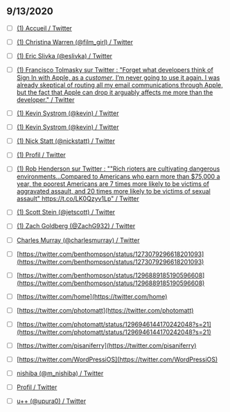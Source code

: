 


## 9/13/2020

- [ ] [(1) Accueil / Twitter](https://twitter.com/home)

- [ ] [(1) Christina Warren (@film_girl) / Twitter](https://twitter.com/film_girl)

- [ ] [(1) Eric Slivka (@eslivka) / Twitter](https://twitter.com/eslivka)

- [ ] [(1) Francisco Tolmasky sur Twitter : "Forget what developers think of Sign In with Apple, as a *customer*, I’m never going to use it again. I was already skeptical of routing all my email communications through Apple, but the fact that Apple can drop it arguably affects me more than the developer." / Twitter](https://twitter.com/tolmasky/status/1304440711517929472)

- [ ] [(1) Kevin Systrom (@kevin) / Twitter](https://twitter.com/kevin?lang=en)

- [ ] [(1) Kevin Systrom (@kevin) / Twitter](https://twitter.com/kevin)

- [ ] [(1) Nick Statt (@nickstatt) / Twitter](https://twitter.com/nickstatt)

- [ ] [(1) Profil / Twitter](https://twitter.com/analogaldo)

- [ ] [(1) Rob Henderson sur Twitter : ""Rich rioters are cultivating dangerous environments...Compared to Americans who earn more than $75,000 a year, the poorest Americans are 7 times more likely to be victims of aggravated assault, and 20 times more likely to be victims of sexual assault" https://t.co/LK0Qzyv1Lp" / Twitter](https://twitter.com/robkhenderson/status/1304797715411369984)

- [ ] [(1) Scott Stein (@jetscott) / Twitter](https://twitter.com/jetscott)

- [ ] [(1) Zach Goldberg (@ZachG932) / Twitter](https://twitter.com/ZachG932)

- [ ] [Charles Murray (@charlesmurray) / Twitter](https://twitter.com/charlesmurray)

- [ ] [https://twitter.com/benthompson/status/1273079296618201093](https://twitter.com/benthompson/status/1273079296618201093)

- [ ] [https://twitter.com/benthompson/status/1296889185190596608](https://twitter.com/benthompson/status/1296889185190596608)

- [ ] [https://twitter.com/home](https://twitter.com/home)

- [ ] [https://twitter.com/photomatt](https://twitter.com/photomatt)

- [ ] [https://twitter.com/photomatt/status/1296946144170242048?s=21](https://twitter.com/photomatt/status/1296946144170242048?s=21)

- [ ] [https://twitter.com/pisaniferry](https://twitter.com/pisaniferry)

- [ ] [https://twitter.com/WordPressiOS](https://twitter.com/WordPressiOS)

- [ ] [nishiba (@m_nishiba) / Twitter](https://twitter.com/m_nishiba)

- [ ] [Profil / Twitter](https://twitter.com/dcseifert)

- [ ] [u++ (@upura0) / Twitter](https://twitter.com/upura0)
